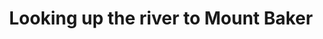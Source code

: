 ---
title: "Looking up the river to Mount Baker"
picture: "/assets/camera-roll/2018/03/2018-03-06-looking-up-the-river-to-mount-baker/20180306_194838346_iOS.jpg"
thumbnail: "/assets/camera-roll/2018/03/2018-03-06-looking-up-the-river-to-mount-baker/20180306_194838346_iOS-thumbnail.jpg"
tags:
  - looking up
  - Nooksack River
  - Mount Baker
  - photograph  
---